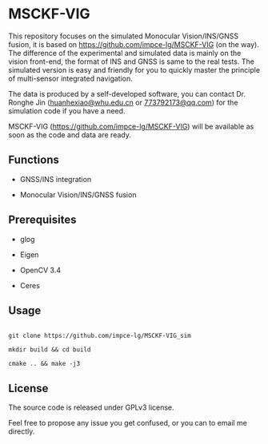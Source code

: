 # MSCKF-VIG



This repository focuses on the simulated Monocular Vision/INS/GNSS fusion, it is based on https://github.com/impce-lg/MSCKF-VIG (on the way).
The difference of the experimental and simulated data is mainly on the vision front-end, the format of INS and GNSS is same to the real tests.
The simulated version is easy and friendly for you to quickly master the principle of multi-sensor integrated navigation.

The data is produced by a self-developed software, 
you can contact Dr. Ronghe Jin (huanhexiao@whu.edu.cn or 773792173@qq.com) for the simulation code if you have a need.

MSCKF-VIG (https://github.com/impce-lg/MSCKF-VIG) will be available as soon as the code and data are ready.

## Functions

- GNSS/INS integration

- Monocular Vision/INS/GNSS fusion



## Prerequisites

- glog 

- Eigen

- OpenCV 3.4

- Ceres



## Usage

```shell

git clone https://github.com/impce-lg/MSCKF-VIG_sim

mkdir build && cd build 

cmake .. && make -j3

```

## License
The source code is released under GPLv3 license.

Feel free to propose any issue you get confused, or you can to email me directly.
